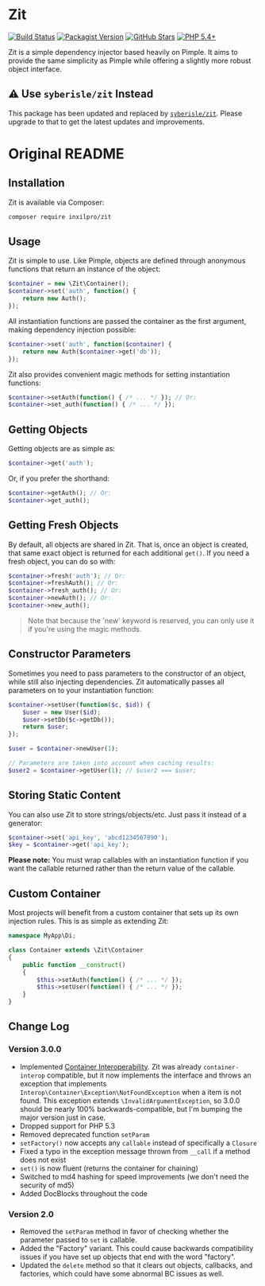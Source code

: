 # Zit

[![Build Status](https://travis-ci.org/inxilpro/Zit.svg)](https://travis-ci.org/inxilpro/Zit)
[![Packagist Version](https://img.shields.io/packagist/v/inxilpro/zit.svg)](https://packagist.org/packages/inxilpro/zit)
[![GitHub Stars](https://img.shields.io/github/stars/inxilpro/Zit.svg)](https://github.com/inxilpro/Zit/stargazers)
[![PHP 5.4+](https://img.shields.io/badge/php-%3E%3D5.4-yellowgreen.svg)](https://secure.php.net/releases/5_4_0.php)

Zit is a simple dependency injector based heavily on Pimple.  It aims to provide the same simplicity as Pimple while offering a slightly more robust object interface.

## ⚠️ Use `syberisle/zit` Instead

This package has been updated and replaced by [`syberisle/zit`](https://github.com/SyberIsle/Zit). Please upgrade to that to get the latest updates and improvements.



# Original README

## Installation

Zit is available via Composer:

```bash
composer require inxilpro/zit
```

## Usage

Zit is simple to use.  Like Pimple, objects are defined through anonymous functions that return an 
instance of the object:

```php
$container = new \Zit\Container();
$container->set('auth', function() {
	return new Auth();
});
```
	
All instantiation functions are passed the container as the first argument, making dependency injection possible:

```php
$container->set('auth', function($container) {
	return new Auth($container->get('db'));
});
```
	
Zit also provides convenient magic methods for setting instantiation functions:

```php
$container->setAuth(function() { /* ... */ }); // Or:
$container->set_auth(function() { /* ... */ });
```
	
## Getting Objects

Getting objects are as simple as:

```php
$container->get('auth');
```
	
Or, if you prefer the shorthand:

```php
$container->getAuth(); // Or:
$container->get_auth();
```
	
## Getting Fresh Objects

By default, all objects are shared in Zit.  That is, once an object is created, that same exact object is 
returned for each additional `get()`.  If you need a fresh object, you can do so with:

```php
$container->fresh('auth'); // Or:
$container->freshAuth(); // Or:
$container->fresh_auth(); // Or:
$container->newAuth(); // Or:
$container->new_auth();
```
	
> Note that because the 'new' keyword is reserved, you can only use it if you're using the magic methods.

## Constructor Parameters

Sometimes you need to pass parameters to the constructor of an object, while still also injecting 
dependencies.  Zit automatically passes all parameters on to your instantiation function:

```php
$container->setUser(function($c, $id)) {
	$user = new User($id);
	$user->setDb($c->getDb());
	return $user;
});

$user = $container->newUser(1);

// Parameters are taken into account when caching results:
$user2 = $container->getUser(1); // $user2 === $user;
```
	
## Storing Static Content

You can also use Zit to store strings/objects/etc. Just pass it instead of a generator:

```php
$container->set('api_key', 'abcd1234567890');
$key = $container->get('api_key');
```

**Please note:** You must wrap callables with an instantiation function if you want the callable 
returned rather than the return value of the callable.

## Custom Container

Most projects will benefit from a custom container that sets up its own injection rules.  This is as simple 
as extending Zit:

```php
namespace MyApp\Di;

class Container extends \Zit\Container
{
	public function __construct()
	{
		$this->setAuth(function() { /* ... */ });
		$this->setUser(function() { /* ... */ });
	}
}
```

## Change Log

### Version 3.0.0

  - Implemented [Container Interoperability](https://github.com/container-interop/container-interop). Zit was already
    `container-interop` compatible, but it now implements the interface and throws an exception that implements
    `Interop\Container\Exception\NotFoundException` when a item is not found. This exception extends
    `\InvalidArgumentException`, so 3.0.0 should be nearly 100% backwards-compatible, but I'm bumping the major version
    just in case.
  - Dropped support for PHP 5.3
  - Removed deprecated function `setParam`
  - `setFactory()` now accepts any `callable` instead of specifically a `Closure`
  - Fixed a typo in the exception message thrown from `__call` if a method does not exist
  - `set()` is now fluent (returns the container for chaining)
  - Switched to md4 hashing for speed improvements (we don't need the security of md5)
  - Added DocBlocks throughout the code

### Version 2.0

  - Removed the `setParam` method in favor of checking whether the parameter passed to `set` is callable.
  - Added the "Factory" variant.  This could cause backwards compatibility issues if you have set up objects that end with the word "factory".
  - Updated the `delete` method so that it clears out objects, callbacks, and factories, which could have some abnormal BC issues as well.


